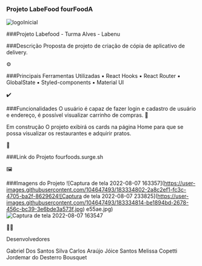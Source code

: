 ### Projeto LabeFood fourFoodA


![logoInicial](https://user-images.githubusercontent.com/104647493/183333419-22d81bc1-bfff-4a1b-aacb-e4d4e27b4cef.png)

 ###Projeto Labefood - Turma Alves - Labenu 


###Descrição
Proposta de projeto de criação de cópia de aplicativo de delivery.

⚙️

###Principais Ferramentas Utilizadas
▪ React Hooks ▪ React Router ▪ GlobalState ▪ Styled-components ▪ Material UI

✔️

###Funcionalidades
O usuário é capaz de fazer login e cadastro de usuário e endereço, é possível visualizar carrinho de compras.
🚧

Em construção
O projeto exibirá os cards na página Home para que se possa visualizar os restaurantes e adquirir pratos.

🔗

###Link do Projeto
fourfoods.surge.sh

🖼️

###Imagens do Projeto
![Captura de tela 2022-08-07 163357](https://user-images.githubusercontent.com/104647493/183334802-2a8c2ef1-fc3c-4705-ba2f-8629624![Captura de tela 2022-08-07 233825](https://user-images.githubusercontent.com/104647493/183334814-be1894bd-2678-456c-bc39-3e6bde3a573f.jpg)
e55ae.jpg)
![Captura de tela 2022-08-07 163547](https://user-images.githubusercontent.com/104647493/183334824-824f84b8-3176-4adb-abe7-f2037fa389a1.jpg)



👩‍💻

Desenvolvedores

Gabriel Dos Santos Silva
Carlos Araújo
Jóice Santos
Melissa Copetti
Jordemar do Desterro Bousquet
